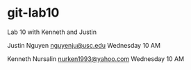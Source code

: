 git-lab10
=========

Lab 10 with Kenneth and Justin

Justin Nguyen
nguyenju@usc.edu
Wednesday 10 AM


Kenneth Nursalin
nurken1993@yahoo.com
Wednesday 10 AM